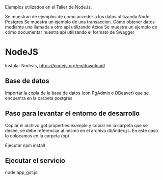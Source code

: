 Ejemplos utilizados en el Taller de NodeJs.

Se muestran de ejemplos de como acceder a los datos utilizando Node-Postgres
Se muestra un ejemplo de una transaccion. 
Cómo obtener datos mediante una llamada a otro api utilizando Axios
Se muestra un ejemplo de cómo documentar nuestra api utilizando el formato de Swagger

# NodeJS
Instalar NodeJs, https://nodejs.org/en/download/


## Base de datos
Importar la copia de la base de datos (con PgAdmin o DBeaver) que se encuentra en la carpeta postgres


## Paso para levantar el entorno de desarrollo 

Copiar el archivo got.properties.example y copiar en la carpeta que se desee, se debe referenciar al mismo en el archivo db/index.js. En este caso lo colocamos en la carpeta /opt

Ejecutar npm install



## Ejecutar el servicio
node app_got.js



